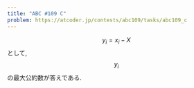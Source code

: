 ```yaml
---
title: "ABC #109 C"
problem: https://atcoder.jp/contests/abc109/tasks/abc109_c
---
```

$$ y_i = x_i - X $$ として, $$ y_i $$ の最大公約数が答えである.
